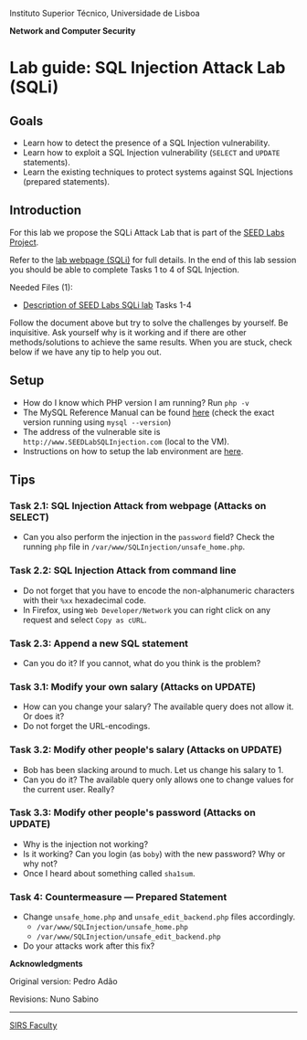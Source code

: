 Instituto Superior Técnico, Universidade de Lisboa

**Network and Computer Security**

# Lab guide: SQL Injection Attack Lab (SQLi)

## Goals

- Learn how to detect the presence of a SQL Injection vulnerability.
- Learn how to exploit a SQL Injection vulnerability (`SELECT` and `UPDATE` statements).
- Learn the existing techniques to protect systems against SQL Injections (prepared statements).

## Introduction

For this lab we propose the SQLi Attack Lab that is part of the [SEED Labs Project](https://seedsecuritylabs.org/).

Refer to the [lab webpage (SQLi)](https://seedsecuritylabs.org/Labs_16.04/Web/Web_SQL_Injection/) for full details.
In the end of this lab session you should be able to complete Tasks 1 to 4 of SQL Injection.

Needed Files (1):

- [Description of SEED Labs SQLi lab](https://seedsecuritylabs.org/Labs_16.04/PDF/Web_SQL_Injection.pdf) Tasks 1-4

Follow the document above but try to solve the challenges by yourself. Be inquisitive. Ask yourself why is it working and if there are other methods/solutions to achieve the same results. When you are stuck, check below if we have any tip to help you out.

## Setup

- How do I know which PHP version I am running? Run `php -v`
- The MySQL Reference Manual can be found [here](https://dev.mysql.com/doc/refman/5.7/en/) (check the exact version running using `mysql --version`)
- The address of the vulnerable site is `http://www.SEEDLabSQLInjection.com` (local to the VM).
- Instructions on how to setup the lab environment are [here](https://github.com/tecnico-sec/Setup).

## Tips

### Task 2.1: SQL Injection Attack from webpage (Attacks on SELECT)

- Can you also perform the injection in the `password` field? Check the running `php` file in `/var/www/SQLInjection/unsafe_home.php`.

### Task 2.2: SQL Injection Attack from command line

- Do not forget that you have to encode the non-alphanumeric characters with their `%xx` hexadecimal code.
- In Firefox, using `Web Developer/Network` you can right click on any request and select `Copy as cURL`.

### Task 2.3: Append a new SQL statement

- Can you do it? If you cannot, what do you think is the problem?

### Task 3.1: Modify your own salary (Attacks on UPDATE)

- How can you change your salary? The available query does not allow it. Or does it?
- Do not forget the URL-encodings.

### Task 3.2: Modify other people's salary (Attacks on UPDATE)

- Bob has been slacking around to much. Let us change his salary to 1.
- Can you do it? The available query only allows one to change values for the current user. Really?

### Task 3.3: Modify other people's password (Attacks on UPDATE)

- Why is the injection not working?
- Is it working? Can you login (as `boby`) with the new password? Why or why not?
- Once I heard about something called `sha1sum`.

### Task 4: Countermeasure — Prepared Statement

- Change `unsafe_home.php` and `unsafe_edit_backend.php` files accordingly.
  - `/var/www/SQLInjection/unsafe_home.php`
  - `/var/www/SQLInjection/unsafe_edit_backend.php`
- Do your attacks work after this fix?

**Acknowledgments**

Original version: Pedro Adão

Revisions: Nuno Sabino

----

[SIRS Faculty](mailto:meic-sirs@disciplinas.tecnico.ulisboa.pt)
